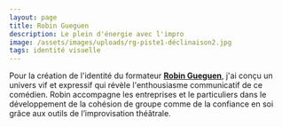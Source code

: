```yaml
---
layout: page
title: Robin Gueguen
description: Le plein d'énergie avec l'impro
image: /assets/images/uploads/rg-piste1-déclinaison2.jpg
tags: identité visuelle
---
```

Pour la création de l'identité du formateur **[Robin Gueguen](https://robingueguen.wordpress.com/)**, j'ai conçu un univers vif et expressif qui révèle l'enthousiasme communicatif de ce comédien. Robin accompagne les entreprises et le particuliers dans le développement de la cohésion de groupe comme de la confiance en soi grâce aux outils de l’improvisation théâtrale.